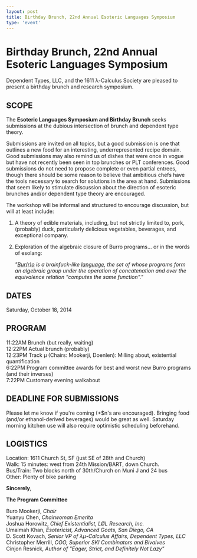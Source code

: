 ```yaml
---
layout: post
title: Birthday Brunch, 22nd Annual Esoteric Languages Symposium
type: 'event'
---
```


# Birthday Brunch, 22nd Annual Esoteric Languages Symposium <br>

Dependent Types, LLC, and the 1611 λ-Calculus Society are pleased to
present a birthday brunch and research symposium.

## SCOPE

The **Esoteric Languages Symposium and Birthday Brunch** seeks
submissions at the dubious intersection of brunch and dependent type
theory.

Submissions are invited on all topics, but a good submission is one
that outlines a new food for an interesting, underrepresented recipe
domain. Good submissions may also remind us of dishes that were once
in vogue but have not recently been seen in top brunches or PLT
conferences. Good submissions do not need to propose complete or even
partial entrees, though there should be some reason to believe that
ambitious chefs have the tools necessary to search for solutions in
the area at hand. Submissions that seem likely to stimulate discussion
about the direction of esoteric brunches and/or dependent type theory
are encouraged.

The workshop will be informal and structured to encourage discussion,
but will at least include:<br>

1. A theory of edible materials, including, but not strictly limited
   to, pork, (probably) duck, particularly delicious vegetables,
   beverages, and exceptional company.<br>

2. Exploration of the algebraic closure of Burro programs... or in the
   words of esolang:<br>

     *"[Bur(r)o](http://esolangs.org/wiki/Burro) is a brainfuck-like
      [language](https://github.com/catseye/Burro/blob/master/src/Burro.lhs),
      the set of whose programs form an algebraic group under the
      operation of concatenation and over the equivalence relation
      "computes the same function"."*

## DATES

Saturday, October 18, 2014

## PROGRAM

11:22AM Brunch (but really, waiting)<br>
12:22PM Actual brunch (probably)<br>
12:23PM Track µ (Chairs: Mookerji, Doenlen): Milling about, existential quantification<br>
6:22PM Program committee awards for best and worst new Burro programs (and their inverses)<br>
7:22PM Customary evening walkabout<br>

## DEADLINE FOR SUBMISSIONS

Please let me know if you're coming (+$n's are encouraged). Bringing
food (and/or ethanol-derived beverages) would be great as
well. Saturday morning kitchen use will also require optimistic
scheduling beforehand.

## LOGISTICS

Location: 1611 Church St, SF (just SE of 28th and Church)<br>
Walk: 15 minutes: west from 24th Mission/BART, down Church.<br>
Bus/Train: Two blocks north of 30th/Church on Muni J and 24 bus<br>
Other: Plenty of bike parking<br>



**Sincerely**,

**The Program Committee**

Buro Mookerji, *Chair*<br>
Yuanyu Chen, *Chairwoman Emerita*<br>
Joshua Horowitz, *Chief Existentialist, LØL Research, Inc.*<br>
Umaimah Khan, *Esotericist, Advanced Goats, San Diego, CA*<br>
D. Scott Kovach, *Senior VP of λμ-Calculus Affairs, Dependent Types, LLC*<br>
Christopher Merrill, *COO, Superior SKI Combinators and Bivalves*<br>
Cinjon Resnick, *Author of "Eager, Strict, and Definitely Not Lazy"*<br>
